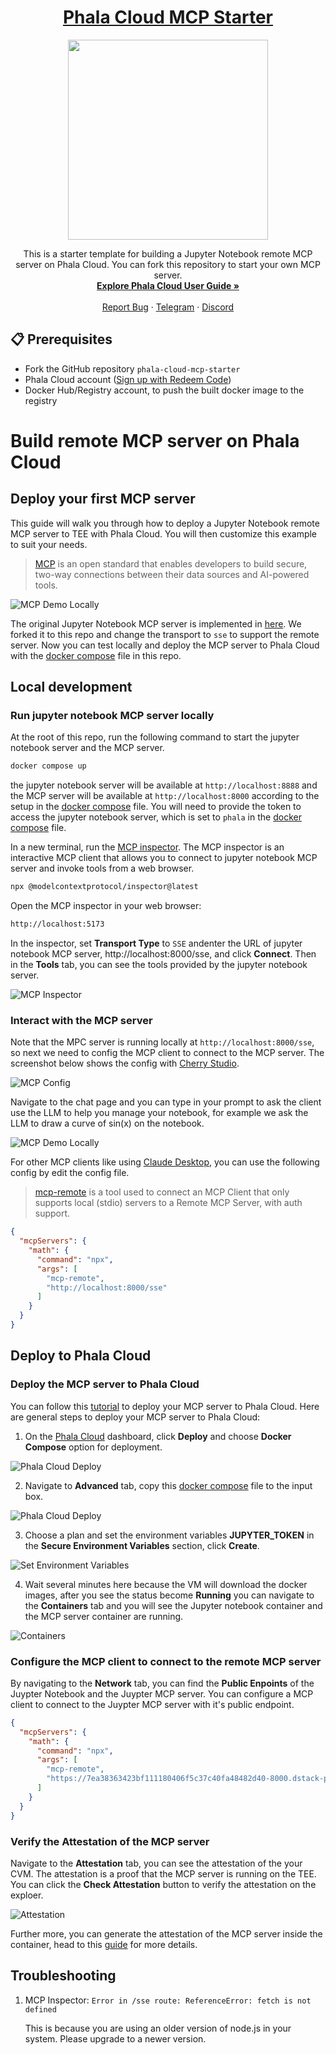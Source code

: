 <div align="center">
  <a href="https://github.com/Phala-Network/phala-cloud-mcp-starter">
    <h1>Phala Cloud MCP Starter</h1>
  </a>
  <a href="https://cloud.phala.network/">
    <img height="320" src="imgs/banner.jpg" />
    <br />
  </a>
  <p align="center">
    This is a starter template for building a Jupyter Notebook remote MCP server on Phala Cloud. You can fork this repository to start your own MCP server.
    <br />
    <a href="https://phalanetwork.notion.site/Phala-Cloud-User-Guide-1700317e04a18018a98ed9ea39b02670"><strong>Explore Phala Cloud User Guide »</strong></a>
    <br />
    <br />
    <a href="https://github.com/Phala-Network/cloud-tee-starter-template/issues">Report Bug</a>
    ·
    <a href="https://t.me/+nbhjx1ADG9EyYmI9">Telegram</a>
    ·
    <a href="https://discord.gg/phala-network">Discord</a>
  </p>
</div>

## 📋 Prerequisites

- Fork the GitHub repository `phala-cloud-mcp-starter`
- Phala Cloud account ([Sign up with Redeem Code](https://cloud.phala.network/register?invite=WELCOME10))
- Docker Hub/Registry account, to push the built docker image to the registry

# Build remote MCP server on Phala Cloud

## Deploy your first MCP server

This guide will walk you through how to deploy a Jupyter Notebook remote MCP server to TEE with Phala Cloud. You will then customize this example to suit your needs.

> [MCP](https://www.anthropic.com/news/model-context-protocol) is an open standard that enables developers to build secure, two-way connections between their data sources and AI-powered tools.

![MCP Demo Locally](./imgs/mcp-demo-local.gif)

The original Jupyter Notebook MCP server is implemented in [here](https://github.com/datalayer-inc/jupyter_mcp_server). We forked it to this repo and change the transport to `sse` to support the remote server. Now you can test locally and deploy the MCP server to Phala Cloud with the [docker compose](docker-compose.yml) file in this repo.

## Local development

### Run jupyter notebook MCP server locally

At the root of this repo, run the following command to start the jupyter notebook server and the MCP server.

```bash
docker compose up
```

the jupyter notebook server will be available at `http://localhost:8888` and the MCP server will be available at `http://localhost:8000` according to the setup in the [docker compose](docker-compose.yml) file. You will need to provide the token to access the jupyter notebook server, which is set to `phala` in the [docker compose](docker-compose.yml) file.

In a new terminal, run the [MCP inspector](https://github.com/modelcontextprotocol/inspector). The MCP inspector is an interactive MCP client that allows you to connect to jupyter notebook MCP server and invoke tools from a web browser.

```bash
npx @modelcontextprotocol/inspector@latest
```

Open the MCP inspector in your web browser:

```bash
http://localhost:5173
```

In the inspector, set **Transport Type** to `SSE` andenter the URL of jupyter notebook MCP server, http://localhost:8000/sse, and click **Connect**. Then in the **Tools** tab, you can see the tools provided by the jupyter notebook server.

![MCP Inspector](./imgs/inspector.png)

### Interact with the MCP server

Note that the MPC server is running locally at `http://localhost:8000/sse`, so next we need to config the MCP client to connect to the MCP server. The screenshot below shows the config with [Cherry Studio](https://docs.cherry-ai.com/en-us).

![MCP Config](./imgs/cherry-studio-config.png)

Navigate to the chat page and you can type in your prompt to ask the client use the LLM to help you manage your notebook, for example we ask the LLM to draw a curve of sin(x) on the notebook.

![MCP Demo Locally](./imgs/mcp-demo-local.gif)

For other MCP clients like using [Claude Desktop](https://claude.ai/download), you can use the following config by edit the config file.

> [mcp-remote](https://www.npmjs.com/package/mcp-remote) is a tool used to connect an MCP Client that only supports local (stdio) servers to a Remote MCP Server, with auth support.

```json
{
  "mcpServers": {
    "math": {
      "command": "npx",
      "args": [
        "mcp-remote",
        "http://localhost:8000/sse"
      ]
    }
  }
}
```

## Deploy to Phala Cloud

### Deploy the MCP server to Phala Cloud

You can follow this [tutorial](https://github.com/Phala-Network/phala-cloud-docs/blob/main/docs/deploy-to-phala-cloud.md) to deploy your MCP server to Phala Cloud. Here are general steps to deploy your MCP server to Phala Cloud:

1. On the [Phala Cloud](https://phala.network/cloud) dashboard, click **Deploy** and choose **Docker Compose** option for deployment.

![Phala Cloud Deploy](./imgs/choose-docker-deploy.png)

2. Navigate to **Advanced** tab, copy this [docker compose](docker-compose.yml) file to the input box.

![Phala Cloud Deploy](./imgs/copy-docker-compse.png)

3. Choose a plan and set the environment variables **JUPYTER_TOKEN** in the **Secure Environment Variables** section, click **Create**.

![Set Environment Variables](./imgs/set-env.png)

4. Wait several minutes here because the VM will download the docker images, after you see the status become **Running** you can navigate to the **Containers** tab and you will see the Jupyter notebook container and the MCP server container are running.

![Containers](./imgs/dashboard-container.png)

### Configure the MCP client to connect to the remote MCP server

By navigating to the **Network** tab, you can find the **Public Enpoints** of the Juypter Notebook and the Juypter MCP server. You can configure a MCP client to connect to the Juypter MCP server with it's public endpoint.

```json
{
  "mcpServers": {
    "math": {
      "command": "npx",
      "args": [
        "mcp-remote",
        "https://7ea38363423bf111180406f5c37c40fa48482d40-8000.dstack-prod2.phala.network/sse"
      ]
    }
  }
}
```

### Verify the Attestation of the MCP server

Navigate to the **Attestation** tab, you can see the attestation of the your CVM. The attestation is a proof that the MCP server is running on the TEE. You can click the **Check Attestation** button to verify the attestation on the exploer.

![Attestation](./imgs/mcp-attestation.png)

Further more, you can generate the attestation of the MCP server inside the container, head to this [guide](https://docs.phala.network/phala-cloud/migration/generate-ra-report) for more details.

## Troubleshooting

1. MCP Inspector: `Error in /sse route: ReferenceError: fetch is not defined`

    This is because you are using an older version of node.js in your system. Please upgrade to a newer version.
